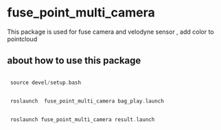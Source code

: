 # fuse_point_multi_camera

This package is used for fuse camera and velodyne sensor , add color to pointcloud
## about how to use this package

```asm

 source devel/setup.bash


 roslaunch  fuse_point_multi_camera bag_play.launch


 roslaunch fuse_point_multi_camera result.launch


```